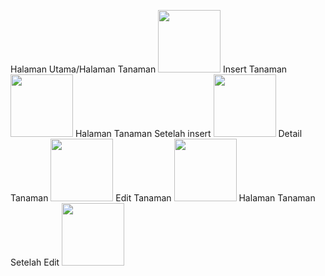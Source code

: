 Halaman Utama/Halaman Tanaman
<img src= "https://github.com/user-attachments/assets/1b65502e-718c-4d45-9a15-c85a4db27934" width ="100">
Insert Tanaman
<img src= "https://github.com/user-attachments/assets/8edec609-e128-4d70-91c1-a1e4de1ddf95" width ="100">
Halaman Tanaman Setelah insert
<img src= "https://github.com/user-attachments/assets/93c259d1-2a5c-4794-8538-6f03b6fbe83a" width ="100">
Detail Tanaman
<img src= "https://github.com/user-attachments/assets/7c8c8624-06e6-466e-ae46-6605c47e7796" width ="100">
Edit Tanaman
<img src= "https://github.com/user-attachments/assets/96bd88fc-4859-44ea-8655-9179ddefedb9" width ="100">
Halaman Tanaman Setelah Edit
<img src= "https://github.com/user-attachments/assets/40c2d0e1-970d-4c13-abb9-2af559a57567" width ="100">
